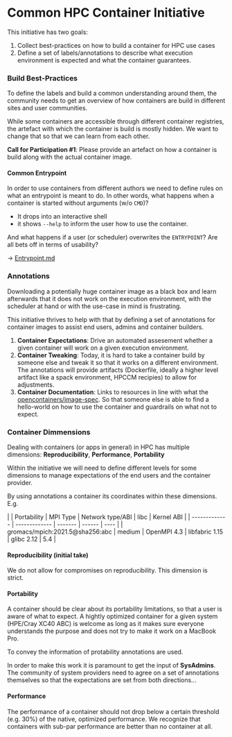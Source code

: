 # Common HPC Container Initiative

This initiative has two goals:
1. Collect best-practices on how to build a container for HPC use cases
1. Define a set of labels/annotations to describe what execution environment is expected and what the container guarantees.

### Build Best-Practices

To define the labels and build a common understanding around them, the community needs to get an overview of how containers are build in different sites and user communities.

While some containers are accessible through different container registries, the artefact with which the container is build is mostly hidden. We want to change that so that we can learn from each other.

**Call for Participation #1**: Please provide an artefact on how a container is build along with the actual container image. 

#### Common Entrypoint

In order to use containers from different authors we need to define rules on what an entrypoint is meant to do. In other words, what happens when a container is started without arguments (w/o `CMD`)?

- It drops into an interactive shell
- it shows `--help` to inform the user how to use the container.

And what happens if a user (or scheduler) overwrites the `ENTRYPOINT`? Are all bets off in terms of usability?

-> [Entrypoint.md](Entrypoint.md)

### Annotations

Downloading a potentially huge container image as a black box and learn afterwards that it does not work on the execution environment, with the scheduler at hand or with the use-case in mind is frustrating.

This initiative thrives to help with that by defining a set of annotations for container images to assist end users, admins and container builders. 
1. **Container Expectations**: Drive an automated assesement whether a given container will work on a given execution environment.
1. **Container Tweaking**: Today, it is hard to take a container build by someone else and tweak it so that it works on a different environment. The annotations will provide artifacts (Dockerfile, ideally a higher level artifact like a spack environment, HPCCM recipies) to allow for adjustments.
1. **Container Documentation**: Links to resources in line with what the [opencontainers/image-spec](https://github.com/opencontainers/image-spec/blob/main/annotations.md). So that someone else is able to find a hello-world on how to use the container and guardrails on what not to expect.

### Container Dimmensions

Dealing with containers (or apps in general) in HPC has multiple dimensions: **Reproducibility**, **Performance**, **Portability**

Within the initiative we will need to define different levels for some dimensions to manage expectations of the end users and the container provider.

By using annotations a container its coordinates within these dimensions. E.g.

|               | Portability | MPI Type | Network type/ABI | libc | Kernel ABI |
| ------------- | ------------- | ------- | ------ | ---- |
| gromacs/mpich:2021.5@sha256:abc | medium | OpenMPI 4.3 | libfabric 1.15 | glibc 2.12 | 5.4 |


#### Reproducibility (initial take)

We do not allow for compromises on reproducibility. This dimension is strict.

#### Portability

A container should be clear about its portability limitations, so that a user is aware of what to expect. A hightly optimized container for a given system (HPE/Cray XC40 ABC) is welcome as long as it makes sure everyone understands the purpose and does not try to make it work on a MacBook Pro.

To convey the information of protability annotations are used.

In order to make this work it is paramount to get the input of **SysAdmins**. The community of system providers need to agree on a set of annotations themselves so that the expectations are set from both directions...

#### Performance

The performance of a container should not drop below a certain threshold (e.g. 30%) of the native, optimized performance. We recognize that containers with sub-par performance are better than no container at all.
